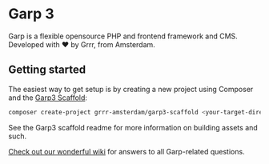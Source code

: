 # Garp 3

Garp is a flexible opensource PHP and frontend framework and CMS.   
Developed with ❤️ by Grrr, from Amsterdam.

## Getting started

The easiest way to get setup is by creating a new project using Composer and the [Garp3
Scaffold](https://github.com/grrr-amsterdam/garp_scaffold):

```bash
composer create-project grrr-amsterdam/garp3-scaffold <your-target-directory>
```

See the Garp3 scaffold readme for more information on building assets and such.

[Check out our wonderful wiki](https://github.com/grrr-amsterdam/garp3/wiki) for answers to all
Garp-related questions.
